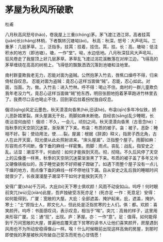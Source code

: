 # 茅屋为秋风所破歌

<span class="r">杜甫

<link href="../../css/style.css" rel="stylesheet" type="text/css" />

<div class="p">

八月秋高风怒号(háo)，卷我屋上三重(chóng)茅。茅飞渡江洒江郊，高者挂罥(juàn)长(cháng)林梢，下者飘转沉塘坳(ào)。
<span class="comment">
秋高：秋深。怒号：大声吼叫。三重茅：几层茅草。三，泛指多。挂罥：挂着，挂住。罥，挂。长：高。塘坳：低洼积水的地方（即池塘）。塘，一作”堂“。坳，水边低地。八月秋深狂风大声吼叫，狂风卷走了我屋顶上好几层茅草。茅草乱飞渡过浣花溪散落在对岸江边，飞得高的茅草缠绕在高高的树梢上，飞得低的飘飘洒洒沉落到池塘和洼地里。

南村群童欺我老无力，忍能对面为盗贼。公然抱茅入竹去，唇焦口燥呼不得，归来倚杖自叹息。
<span class="comment">
忍能对面为盗贼：竟忍心这样当面做“贼”。忍能，忍心如此。对面，当面。为，做。入竹去：进入竹林。呼不得：喝止不住。南村的一群儿童欺负我年老没力气，竟忍心这样当面做“贼”抢东西，明目张胆地抱着茅草跑进竹林里去了。我费尽口舌也喝止不住，回到家后拄着拐杖独自叹息。

俄顷(qǐng)风定云墨色，秋天漠漠向昏黑(hēi,旧读hè)。布衾(qīn)多年冷似铁，娇儿恶卧踏里裂。床头屋漏无干处，雨脚如麻未断绝。自经丧(sāng)乱少睡眠，长夜沾湿何由彻！
<span class="comment">
俄顷：不久，一会儿，顷刻之间。秋天漠漠向昏黑（古音念hè）：指秋季的天空阴沉迷蒙，渐渐黑了下来。布衾：布质的被子。衾：被子。恶卧：睡相不好。裂：使动用法，使……裂。屋漏：根据《辞源》释义，指房子西北角，古人在此开天窗，阳光便从此处照射进来。“床头屋漏”，泛指整个屋子。雨脚如麻：形容雨点不间断，像下垂的麻线一样密集。雨脚：雨点。丧乱：战乱，指安史之乱。沾湿：潮湿不干。何由彻：如何才能挨到天亮。彻，彻晓。不久后风停了天空上的云像墨一样黑，秋季的天空阴沉迷蒙渐渐黑了下来。布质的被子盖了多年又冷又硬像铁板似的，孩子睡觉姿势不好把被子蹬破了。如遇下雨整个屋子没有一点儿干燥的地方，雨点像下垂的麻线一样不停地往下漏。自从安史之乱后我的睡眠时间就很少了，长夜漫漫屋子潮湿不干如何才能挨到天亮？

安得广厦(shà)千万间，大庇(bì)天下寒士俱欢颜！风雨不动安如山。呜呼！何时眼前突兀(wù)见(xiàn)此屋，吾庐独破受冻死亦足！
<span class="comment">
(死亦足 一作：死意足）安得：如何能得到。广厦：宽敞的大屋。大庇：全部遮盖、掩护起来。庇，遮盖，掩护。寒士：“士”原指士人，即文化人，但此处是泛指贫寒的士人们。俱：都。欢颜：喜笑颜开。呜呼：书面感叹词，表示叹息，相当于“唉”。突兀：高耸的样子，这里用来形容广厦。见：通“现”，出现。庐：茅屋。亦：一作“意”。足：值得。如何能得到千万间宽敞的大屋，普遍地庇覆天底下贫寒的读书人让他们喜笑颜开，房屋遇到风雨也不为所动安稳得像山一样。唉！什么时候眼前出现这样高耸的房屋，到那时即使我的茅屋被秋风吹破自己受冻而死也心甘情愿！
